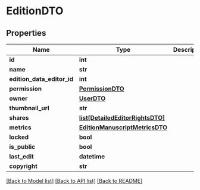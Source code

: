 # EditionDTO

## Properties
Name | Type | Description | Notes
------------ | ------------- | ------------- | -------------
**id** | **int** |  | 
**name** | **str** |  | 
**edition_data_editor_id** | **int** |  | 
**permission** | [**PermissionDTO**](PermissionDTO.md) |  | 
**owner** | [**UserDTO**](UserDTO.md) |  | 
**thumbnail_url** | **str** |  | [optional] 
**shares** | [**list[DetailedEditorRightsDTO]**](DetailedEditorRightsDTO.md) |  | 
**metrics** | [**EditionManuscriptMetricsDTO**](EditionManuscriptMetricsDTO.md) |  | 
**locked** | **bool** |  | 
**is_public** | **bool** |  | 
**last_edit** | **datetime** |  | [optional] 
**copyright** | **str** |  | 

[[Back to Model list]](../README.md#documentation-for-models) [[Back to API list]](../README.md#documentation-for-api-endpoints) [[Back to README]](../README.md)



